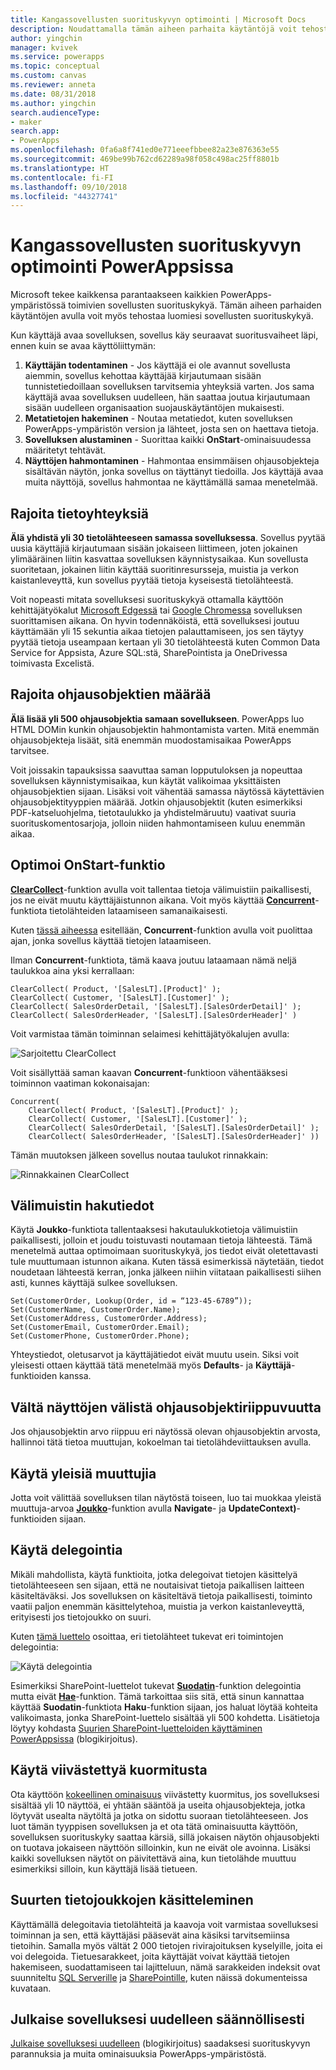 ```yaml
---
title: Kangassovellusten suorituskyvyn optimointi | Microsoft Docs
description: Noudattamalla tämän aiheen parhaita käytäntöjä voit tehostaa PowerAppsissa luomiesi kangassovellusten suorituskykyä.
author: yingchin
manager: kvivek
ms.service: powerapps
ms.topic: conceptual
ms.custom: canvas
ms.reviewer: anneta
ms.date: 08/31/2018
ms.author: yingchin
search.audienceType:
- maker
search.app:
- PowerApps
ms.openlocfilehash: 0fa6a8f741ed0e771eeefbbee82a23e876363e55
ms.sourcegitcommit: 469be99b762cd62289a98f058c498ac25ff8801b
ms.translationtype: HT
ms.contentlocale: fi-FI
ms.lasthandoff: 09/10/2018
ms.locfileid: "44327741"
---
```

# <a name="optimize-canvas-app-performance-in-powerapps"></a>Kangassovellusten suorituskyvyn optimointi PowerAppsissa
Microsoft tekee kaikkensa parantaakseen kaikkien PowerApps-ympäristössä toimivien sovellusten suorituskykyä. Tämän aiheen parhaiden käytäntöjen avulla voit myös tehostaa luomiesi sovellusten suorituskykyä.

Kun käyttäjä avaa sovelluksen, sovellus käy seuraavat suoritusvaiheet läpi, ennen kuin se avaa käyttöliittymän: 
1. **Käyttäjän todentaminen** - Jos käyttäjä ei ole avannut sovellusta aiemmin, sovellus kehottaa käyttäjää kirjautumaan sisään tunnistetiedoillaan sovelluksen tarvitsemia yhteyksiä varten. Jos sama käyttäjä avaa sovelluksen uudelleen, hän saattaa joutua kirjautumaan sisään uudelleen organisaation suojauskäytäntöjen mukaisesti. 
2. **Metatietojen hakeminen** - Noutaa metatiedot, kuten sovelluksen PowerApps-ympäristön version ja lähteet, josta sen on haettava tietoja. 
3. **Sovelluksen alustaminen** - Suorittaa kaikki **OnStart**-ominaisuudessa määritetyt tehtävät. 
4. **Näyttöjen hahmontaminen** - Hahmontaa ensimmäisen ohjausobjekteja sisältävän näytön, jonka sovellus on täyttänyt tiedoilla. Jos käyttäjä avaa muita näyttöjä, sovellus hahmontaa ne käyttämällä samaa menetelmää.  

## <a name="limit-data-connections"></a>Rajoita tietoyhteyksiä 
**Älä yhdistä yli 30 tietolähteeseen samassa sovelluksessa**. Sovellus pyytää uusia käyttäjiä kirjautumaan sisään jokaiseen liittimeen, joten jokainen ylimääräinen liitin kasvattaa sovelluksen käynnistysaikaa. Kun sovellusta suoritetaan, jokainen liitin käyttää suoritinresursseja, muistia ja verkon kaistanleveyttä, kun sovellus pyytää tietoja kyseisestä tietolähteestä. 

Voit nopeasti mitata sovelluksesi suorituskykyä ottamalla käyttöön kehittäjätyökalut [Microsoft Edgessä](https://docs.microsoft.com/microsoft-edge/devtools-guide/network) tai [Google Chromessa](https://developers.google.com/web/tools/chrome-devtools/network-performance/) sovelluksen suorittamisen aikana. On hyvin todennäköistä, että sovelluksesi joutuu käyttämään yli 15 sekuntia aikaa tietojen palauttamiseen, jos sen täytyy pyytää tietoja useampaan kertaan yli 30 tietolähteestä kuten Common Data Service for Appsista, Azure SQL:stä, SharePointista ja OneDrivessa toimivasta Excelistä.  

## <a name="limit-the-number-of-controls"></a>Rajoita ohjausobjektien määrää 
**Älä lisää yli 500 ohjausobjektia samaan sovellukseen**. PowerApps luo HTML DOMin kunkin ohjausobjektin hahmontamista varten. Mitä enemmän ohjausobjekteja lisäät, sitä enemmän muodostamisaikaa PowerApps tarvitsee. 

Voit joissakin tapauksissa saavuttaa saman lopputuloksen ja nopeuttaa sovelluksen käynnistymisaikaa, kun käytät valikoimaa yksittäisten ohjausobjektien sijaan. Lisäksi voit vähentää samassa näytössä käytettävien ohjausobjektityyppien määrää. Jotkin ohjausobjektit (kuten esimerkiksi PDF-katseluohjelma, tietotaulukko ja yhdistelmäruutu) vaativat suuria suorituskomentosarjoja, jolloin niiden hahmontamiseen kuluu enemmän aikaa. 

## <a name="optimize-the-onstart-function"></a>Optimoi OnStart-funktio
[**ClearCollect**](functions/function-clear-collect-clearcollect.md)-funktion avulla voit tallentaa tietoja välimuistiin paikallisesti, jos ne eivät muutu käyttäjäistunnon aikana. Voit myös käyttää [**Concurrent**](functions/function-concurrent.md)-funktiota tietolähteiden lataamiseen samanaikaisesti.

Kuten [tässä aiheessa](functions/function-concurrent.md) esitellään, **Concurrent**-funktion avulla voit puolittaa ajan, jonka sovellus käyttää tietojen lataamiseen.

Ilman **Concurrent**-funktiota, tämä kaava joutuu lataamaan nämä neljä taulukkoa aina yksi kerrallaan:

    ClearCollect( Product, '[SalesLT].[Product]' );
    ClearCollect( Customer, '[SalesLT].[Customer]' );
    ClearCollect( SalesOrderDetail, '[SalesLT].[SalesOrderDetail]' );
    ClearCollect( SalesOrderHeader, '[SalesLT].[SalesOrderHeader]' )

Voit varmistaa tämän toiminnan selaimesi kehittäjätyökalujen avulla:

![Sarjoitettu ClearCollect](./media/performance-tips/perfconcurrent1.png)
    
Voit sisällyttää saman kaavan **Concurrent**-funktioon vähentääksesi toiminnon vaatiman kokonaisajan:

    Concurrent( 
        ClearCollect( Product, '[SalesLT].[Product]' );
        ClearCollect( Customer, '[SalesLT].[Customer]' );
        ClearCollect( SalesOrderDetail, '[SalesLT].[SalesOrderDetail]' );
        ClearCollect( SalesOrderHeader, '[SalesLT].[SalesOrderHeader]' ))
        
Tämän muutoksen jälkeen sovellus noutaa taulukot rinnakkain: 

![Rinnakkainen ClearCollect](./media/performance-tips/perfconcurrent2.png)  

## <a name="cache-lookup-data"></a>Välimuistin hakutiedot
Käytä **Joukko**-funktiota tallentaaksesi hakutaulukkotietoja välimuistiin paikallisesti, jolloin et joudu toistuvasti noutamaan tietoja lähteestä. Tämä menetelmä auttaa optimoimaan suorituskykyä, jos tiedot eivät oletettavasti tule muuttumaan istunnon aikana. Kuten tässä esimerkissä näytetään, tiedot noudetaan lähteestä kerran, jonka jälkeen niihin viitataan paikallisesti siihen asti, kunnes käyttäjä sulkee sovelluksen. 

    Set(CustomerOrder, Lookup(Order, id = “123-45-6789”));
    Set(CustomerName, CustomerOrder.Name);
    Set(CustomerAddress, CustomerOrder.Address);
    Set(CustomerEmail, CustomerOrder.Email);
    Set(CustomerPhone, CustomerOrder.Phone);

Yhteystiedot, oletusarvot ja käyttäjätiedot eivät muutu usein. Siksi voit yleisesti ottaen käyttää tätä menetelmää myös **Defaults**- ja **Käyttäjä**-funktioiden kanssa. 

## <a name="avoid-controls-dependency-between-screens"></a>Vältä näyttöjen välistä ohjausobjektiriippuvuutta
Jos ohjausobjektin arvo riippuu eri näytössä olevan ohjausobjektin arvosta, hallinnoi tätä tietoa muuttujan, kokoelman tai tietolähdeviittauksen avulla.

## <a name="use-global-variables"></a>Käytä yleisiä muuttujia
Jotta voit välittää sovelluksen tilan näytöstä toiseen, luo tai muokkaa yleistä muuttuja-arvoa [**Joukko**](functions/function-set.md)-funktion avulla **Navigate**- ja **UpdateContext)**-funktioiden sijaan.

## <a name="use-delegation"></a>Käytä delegointia
Mikäli mahdollista, käytä funktioita, jotka delegoivat tietojen käsittelyä tietolähteeseen sen sijaan, että ne noutaisivat tietoja paikallisen laitteen käsiteltäväksi. Jos sovelluksen on käsiteltävä tietoja paikallisesti, toiminto vaatii paljon enemmän käsittelytehoa, muistia ja verkon kaistanleveyttä, erityisesti jos tietojoukko on suuri.

Kuten [tämä luettelo](delegation-list.md) osoittaa, eri tietolähteet tukevat eri toimintojen delegointia:

![Käytä delegointia](./media/performance-tips/perfdelegation1.png)

Esimerkiksi SharePoint-luettelot tukevat [**Suodatin**](functions/function-filter-lookup.md)-funktion delegointia mutta eivät [**Hae**](functions/function-filter-lookup.md)-funktion. Tämä tarkoittaa siis sitä, että sinun kannattaa käyttää **Suodatin**-funktiota **Haku**-funktion sijaan, jos haluat löytää kohteita valikoimasta, jonka SharePoint-luettelo sisältää yli 500 kohdetta. Lisätietoja löytyy kohdasta [Suurien SharePoint-luetteloiden käyttäminen PowerAppsissa](https://powerapps.microsoft.com/blog/powerapps-now-supports-working-with-more-than-256-items-in-sharepoint-lists/) (blogikirjoitus). 

## <a name="use-delayed-load"></a>Käytä viivästettyä kuormitusta
Ota käyttöön [kokeellinen ominaisuus](working-with-experimental.md) viivästetty kuormitus, jos sovelluksesi sisältää yli 10 näyttöä, ei yhtään sääntöä ja useita ohjausobjekteja, jotka löytyvät usealta näytöltä ja jotka on sidottu suoraan tietolähteeseen. Jos luot tämän tyyppisen sovelluksen ja et ota tätä ominaisuutta käyttöön, sovelluksen suorituskyky saattaa kärsiä, sillä jokaisen näytön ohjausobjekti on tuotava jokaiseen näyttöön silloinkin, kun ne eivät ole avoinna. Lisäksi kaikki sovelluksen näytöt on päivitettävä aina, kun tietolähde muuttuu esimerkiksi silloin, kun käyttäjä lisää tietueen.

## <a name="working-with-large-data-sets"></a>Suurten tietojoukkojen käsitteleminen
Käyttämällä delegoitavia tietolähteitä ja kaavoja voit varmistaa sovelluksesi toiminnan ja sen, että käyttäjäsi pääsevät aina käsiksi tarvitsemiinsa tietoihin. Samalla myös vältät 2 000 tietojen rivirajoituksen kyselyille, joita ei voi delegoida. Tietuesarakkeet, joita käyttäjät voivat käyttää tietojen hakemiseen, suodattamiseen tai lajitteluun, nämä sarakkeiden indeksit ovat suunniteltu [SQL Serverille](https://docs.microsoft.com/sql/relational-databases/sql-server-index-design-guide?view=sql-server-2017) ja [SharePointille](https://support.office.com/article/Add-an-index-to-a-SharePoint-column-f3f00554-b7dc-44d1-a2ed-d477eac463b0), kuten näissä dokumenteissa kuvataan.  

## <a name="republish-apps-regularly"></a>Julkaise sovelluksesi uudelleen säännöllisesti
[Julkaise sovelluksesi uudelleen](https://powerapps.microsoft.com/blog/republish-your-apps-to-get-performance-improvements-and-additional-features/) (blogikirjoitus) saadaksesi suorituskyvyn parannuksia ja muita ominaisuuksia PowerApps-ympäristöstä.
